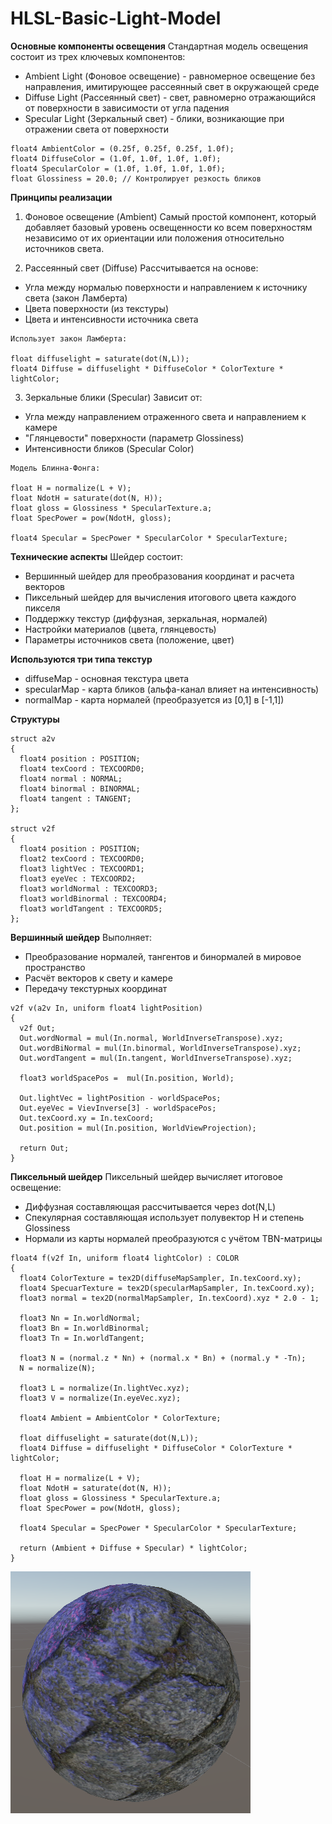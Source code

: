 # HLSL-Basic-Light-Model

**Основные компоненты освещения**
Стандартная модель освещения состоит из трех ключевых компонентов:

  * Ambient Light (Фоновое освещение) - равномерное освещение без направления, имитирующее рассеянный свет в окружающей среде
  * Diffuse Light (Рассеянный свет) - свет, равномерно отражающийся от поверхности в зависимости от угла падения
  * Specular Light (Зеркальный свет) - блики, возникающие при отражении света от поверхности

```hlsl
float4 AmbientColor = (0.25f, 0.25f, 0.25f, 1.0f);
float4 DiffuseColor = (1.0f, 1.0f, 1.0f, 1.0f); 
float4 SpecularColor = (1.0f, 1.0f, 1.0f, 1.0f);
float Glossiness = 20.0; // Контролирует резкость бликов
```

**Принципы реализации**
1. Фоновое освещение (Ambient)
Самый простой компонент, который добавляет базовый уровень освещенности ко всем поверхностям независимо от их ориентации или положения относительно источников света.

2. Рассеянный свет (Diffuse)
Рассчитывается на основе:
 - Угла между нормалью поверхности и направлением к источнику света (закон Ламберта)
 - Цвета поверхности (из текстуры)
 - Цвета и интенсивности источника света

```hlsl
Использует закон Ламберта:

float diffuselight = saturate(dot(N,L));
float4 Diffuse = diffuselight * DiffuseColor * ColorTexture * lightColor;
```

3. Зеркальные блики (Specular)
Зависит от:
  - Угла между направлением отраженного света и направлением к камере
  - "Глянцевости" поверхности (параметр Glossiness)
  - Интенсивности бликов (Specular Color)

```hlsl
Модель Блинна-Фонга:

float H = normalize(L + V);
float NdotH = saturate(dot(N, H));
float gloss = Glossiness * SpecularTexture.a;
float SpecPower = pow(NdotH, gloss);
 
float4 Specular = SpecPower * SpecularColor * SpecularTexture;
```

**Технические аспекты**
Шейдер состоит:
  - Вершинный шейдер для преобразования координат и расчета векторов
  - Пиксельный шейдер для вычисления итогового цвета каждого пикселя
  - Поддержку текстур (диффузная, зеркальная, нормалей)
  - Настройки материалов (цвета, глянцевость)
  - Параметры источников света (положение, цвет)

**Используются три типа текстур**
  - diffuseMap - основная текстура цвета
  - specularMap - карта бликов (альфа-канал влияет на интенсивность)
  - normalMap - карта нормалей (преобразуется из [0,1] в [-1,1])

**Структуры**
```hlsl
struct a2v
{
  float4 position : POSITION;
  float4 texCoord : TEXCOORD0;
  float4 normal : NORMAL;  
  float4 binormal : BINORMAL;
  float4 tangent : TANGENT;
};

struct v2f
{
  float4 position : POSITION;
  float2 texCoord : TEXCOORD0;
  float3 lightVec : TEXCOORD1;
  float3 eyeVec : TEXCOORD2;
  float3 worldNormal : TEXCOORD3;
  float3 worldBinormal : TEXCOORD4;
  float3 worldTangent : TEXCOORD5;
};
```
**Вершинный шейдер**
Выполняет:
  - Преобразование нормалей, тангентов и бинормалей в мировое пространство
  - Расчёт векторов к свету и камере
  - Передачу текстурных координат

```hlsl
v2f v(a2v In, uniform float4 lightPosition)
{
  v2f Out;
  Out.wordNormal = mul(In.normal, WorldInverseTranspose).xyz;
  Out.wordBiNormal = mul(In.binormal, WorldInverseTranspose).xyz;
  Out.wordTangent = mul(In.tangent, WorldInverseTranspose).xyz;
 
  float3 worldSpacePos =  mul(In.position, World);
 
  Out.lightVec = lightPosition - worldSpacePos;
  Out.eyeVec = VievInverse[3] - worldSpacePos;
  Out.texCoord.xy = In.texCoord;
  Out.position = mul(In.position, WorldViewProjection);
 
  return Out;
}
```

**Пиксельный шейдер**
Пиксельный шейдер вычисляет итоговое освещение:
  - Диффузная составляющая рассчитывается через dot(N,L)
  - Спекулярная составляющая использует полувектор H и степень Glossiness
  - Нормали из карты нормалей преобразуются с учётом TBN-матрицы

```hlsl
float4 f(v2f In, uniform float4 lightColor) : COLOR
{
  float4 ColorTexture = tex2D(diffuseMapSampler, In.texCoord.xy);
  float4 SpecuarTexture = tex2D(specularMapSampler, In.texCoord.xy);
  float3 normal = tex2D(normalMapSampler, In.texCoord).xyz * 2.0 - 1;
 
  float3 Nn = In.worldNormal;
  float3 Bn = In.worldBinormal;
  float3 Tn = In.worldTangent;
 
  float3 N = (normal.z * Nn) + (normal.x * Bn) + (normal.y * -Tn);
  N = normalize(N);
 
  float3 L = normalize(In.lightVec.xyz);
  float3 V = normalize(In.eyeVec.xyz);
 
  float4 Ambient = AmbientColor * ColorTexture;
 
  float diffuselight = saturate(dot(N,L));
  float4 Diffuse = diffuselight * DiffuseColor * ColorTexture * lightColor;
 
  float H = normalize(L + V);
  float NdotH = saturate(dot(N, H));
  float gloss = Glossiness * SpecularTexture.a;
  float SpecPower = pow(NdotH, gloss);
 
  float4 Specular = SpecPower * SpecularColor * SpecularTexture;
 
  return (Ambient + Diffuse + Specular) * lightColor;
}
```
![HLSL-Basic-Light-Model](summ.png)

